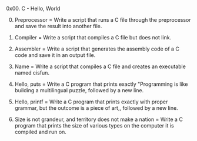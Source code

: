 0x00. C - Hello, World

0. Preprocessor = Write a script that runs a C file through the preprocessor and save the result into another file.

1. Compiler = Write a script that compiles a C file but does not link.

2. Assembler = Write a script that generates the assembly code of a C code and save it in an output file.

3. Name = Write a script that compiles a C file and creates an executable named cisfun.

4. Hello, puts = Write a C program that prints exactly "Programming is like building a multilingual puzzle, followed by a new line.

5. Hello, printf = Write a C program that prints exactly with proper grammar, but the outcome is a piece of art,, followed by a new line.

6. Size is not grandeur, and territory does not make a nation = Write a C program that prints the size of various types on the computer it is compiled and run on.
